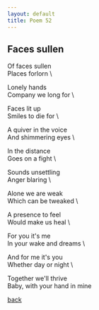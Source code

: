 ```yaml
---
layout: default
title: Poem 52
---
```


## Faces sullen 

Of faces sullen  \
Places forlorn  \

Lonely hands  \
Company we long for  \

Faces lit up  \
Smiles to die for  \

A quiver in the voice  \
And shimmering eyes  \

In the distance  \
Goes on a fight  \

Sounds unsettling  \
Anger blaring  \

Alone we are weak  \
Which can be tweaked  \

A presence to feel  \
Would make us heal  \

For you it's me  \
In your wake and dreams  \

And for me it's you  \
Whether day or night  \

Together we'll thrive  \
Baby, with your hand in mine


 [back](../index-page.html)